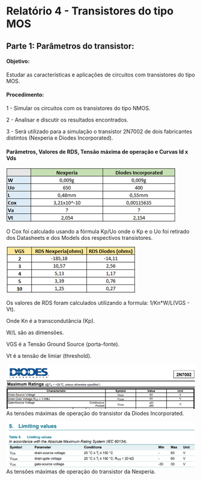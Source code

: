 # Relatório 4 -  Transistores do tipo MOS

## Parte 1: Parâmetros do transistor:

#### Objetivo:

Estudar as características e aplicações de circuitos com transistores do tipo MOS.

#### Procedimento:

1 - Simular os circuitos com os transistores do tipo NMOS.

2 - Analisar e discutir os resultados encontrados.

3 - Será utilizado para a simulação o transistor 2N7002 de dois fabricantes distintos (Nexperia e Diodes Incorporated).

#### Parâmetros, Valores de RDS, Tensão máxima de operação e Curvas Id x Vds

![nome](/relatorio_eletronica_1/tabelamos.png)

O Cox foi calculado usando a fórmula Kp/Uo onde o Kp e o Uo foi retirado dos Datasheets e dos Models dos respectivos transistores.

![nome](/relatorio_eletronica_1/rds.png)

Os valores de RDS foram calculados utilizando a formula:
1/Kn*W/L(VGS - Vt).

Onde Kn é a transcondutância (Kp).

W/L são as dimensões.

VGS é a Tensão Ground Source (porta-fonte).

Vt é a tensão de limiar (threshold).


![nome](/relatorio_eletronica_1/diodesmaxi.png)
As tensões máximas de operação do transistor da Diodes Incorporated.

![nome](/relatorio_eletronica_1/nexperiamaxi.png)
As tensões máximas de operação do transistor da Nexperia.
